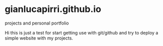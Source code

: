 # gianlucapirri.github.io
projects and personal portfolio

Hi this is just a test for start getting use with git/github 
and try to deploy a simple website with my projects.
